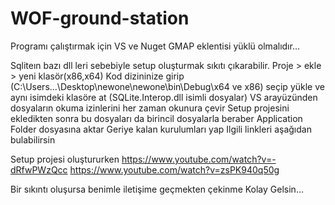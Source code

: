 # WOF-ground-station

Programı çalıştırmak için VS ve Nuget GMAP eklentisi yüklü olmalıdır...

Sqliteın bazı dll leri sebebiyle setup oluşturmak sıkıtı çıkarabilir.
Proje > ekle > yeni klasör(x86,x64)
Kod dizininize girip (C:\Users\...\Desktop\newone\newone\bin\Debug\x64 ve x86) seçip yükle ve aynı isimdeki klasöre at (SQLite.Interop.dll isimli dosyalar)
VS arayüzünden dosyaların okuma izinlerini her zaman okunura çevir
Setup projesini ekledikten sonra bu dosyaları da birincil dosyalarla beraber Application Folder dosyasına aktar
Geriye kalan kurulumları yap
Ilgili linkleri aşağıdan bulabilirsin

Setup projesi oluştururken 
https://www.youtube.com/watch?v=-dRfwPWzQcc
https://www.youtube.com/watch?v=zsPK940q50g

Bir sıkıntı oluşursa benimle iletişime geçmekten çekinme
Kolay Gelsin...
